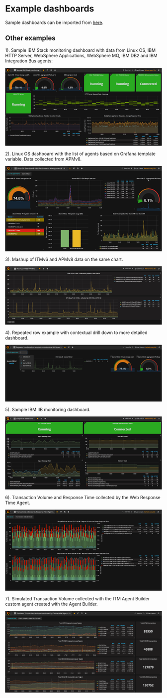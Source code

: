# Example dashboards

Sample dashboards can be imported from [here](Example_dashboards).

## Other examples

1). Sample IBM Stack monitoring dashboard with data from Linux OS, IBM HTTP Server, WebSphere Applications, WebSphere MQ, IBM DB2 and IBM Integration Bus agents:
    
![](./media/Sample_IBM_Stack_monitoring1.png)

2). Linux OS dashboard with the list of agents based on Grafana template variable. Data collected from APMv8.

![](./media/image3.png)

3). Mashup of ITMv6 and APMv8 data on the same chart.

![](./media/mashup.png)

4). Repeated row example with contextual drill down to more detailed dashboard.

![](./media/repeated_panel.gif)

5). Sample IBM IIB monitoring dashboard.

![](./media/iib.png)

6). Transaction Volume and Response Time collected by the Web Response Time Agent.

![](./media/Transactions_collected_by_Response_Time_Agent.png)

7). Simulated Transaction Volume collected with the ITM Agent Builder custom agent created with the Agent Builder.

![](./media/Simulated_Transactions_Volumes_monitored_by_Custom_APM_Agent_-_1.png)
